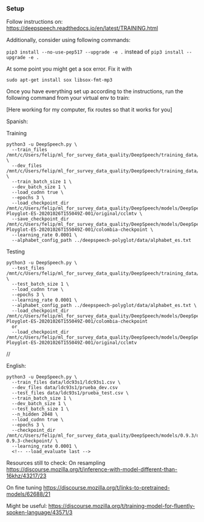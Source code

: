### Setup

Follow instructions on:
https://deepspeech.readthedocs.io/en/latest/TRAINING.html

Additionally, consider using following commands:

`pip3 install --no-use-pep517 --upgrade -e .` instead of `pip3 install --upgrade -e .`

At some point you might get a sox error. Fix it with

`sudo apt-get install sox libsox-fmt-mp3`

Once you have everything set up according to the instructions, run the following command from your virtual env to train:

[Here working for my computer, fix routes so that it works for you]

Spanish:

Training
```
python3 -u DeepSpeech.py \
  --train_files /mnt/c/Users/felip/ml_for_survey_data_quality/DeepSpeech/training_data/colombia/train.csv \
  --dev_files /mnt/c/Users/felip/ml_for_survey_data_quality/DeepSpeech/training_data/colombia/dev.csv \
  --train_batch_size 1 \
  --dev_batch_size 1 \
  --load_cudnn true \
  --epochs 3 \
  --load_checkpoint_dir /mnt/c/Users/felip/ml_for_survey_data_quality/DeepSpeech/models/DeepSpeech-Ployglot-ES-20201026T155049Z-001/original/cclmtv \
  --save_checkpoint_dir /mnt/c/Users/felip/ml_for_survey_data_quality/DeepSpeech/models/DeepSpeech-Ployglot-ES-20201026T155049Z-001/colombia-checkpoint \
  --learning_rate 0.0001 \
  --alphabet_config_path ../deepspeech-polyglot/data/alphabet_es.txt
```
Testing
```
python3 -u DeepSpeech.py \
  --test_files /mnt/c/Users/felip/ml_for_survey_data_quality/DeepSpeech/training_data/colombia/test.csv \
  --test_batch_size 1 \
  --load_cudnn true \
  --epochs 3 \
  --learning_rate 0.0001 \
  --alphabet_config_path ../deepspeech-polyglot/data/alphabet_es.txt \
  --load_checkpoint_dir /mnt/c/Users/felip/ml_for_survey_data_quality/DeepSpeech/models/DeepSpeech-Ployglot-ES-20201026T155049Z-001/colombia-checkpoint
  or
  --load_checkpoint_dir /mnt/c/Users/felip/ml_for_survey_data_quality/DeepSpeech/models/DeepSpeech-Ployglot-ES-20201026T155049Z-001/original/cclmtv
 ```

//

English:
```
python3 -u DeepSpeech.py \
  --train_files data/ldc93s1/ldc93s1.csv \
  --dev_files data/ldc93s1/prueba_dev.csv
  --test_files data/ldc93s1/prueba_test.csv \
  --train_batch_size 1 \
  --dev_batch_size 1 \
  --test_batch_size 1 \
  --n_hidden 2048 \
  --load_cudnn true \
  --epochs 3 \
  --checkpoint_dir  /mnt/c/Users/felip/ml_for_survey_data_quality/DeepSpeech/models/0.9.3/deepspeech-0.9.3-checkpoint/ \
  --learning_rate 0.0001 \
  <!-- --load_evaluate last -->
```


Resources still to check:
On resampling
https://discourse.mozilla.org/t/inference-with-model-different-than-16khz/43217/23

On fine tuning
https://discourse.mozilla.org/t/links-to-pretrained-models/62688/21

Might be useful:
https://discourse.mozilla.org/t/training-model-for-fluently-spoken-language/43571/3
